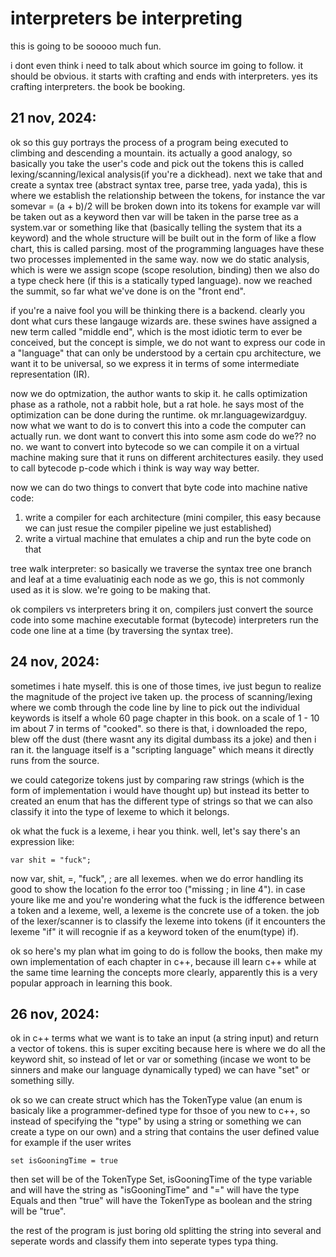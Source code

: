 # interpreters be interpreting
this is going to be sooooo much fun. 

i dont even think i need to talk about which source im going to follow. it should be obvious. it starts with crafting and ends with interpreters. yes its crafting interpreters. the book be booking. 

## 21 nov, 2024:
ok so this guy portrays the process of a program being executed to climbing and descending a mountain. its actually a good analogy, so basically you take the user's code and pick out the tokens this is called lexing/scanning/lexical analysis(if you're a dickhead). next we take that and create a syntax tree (abstract syntax tree, parse tree, yada yada), this is where we establish the relationship between the tokens, for instance the var somevar = (a + b)/2 will be broken down into its tokens for example var will be taken out as a keyword then var will be taken in the parse tree as a system.var or something like that (basically telling the system that its a keyword) and the whole structure will be built out in the form of like a flow chart, this is called parsing. most of the programming languages have these two processes implemented in the same way. now we do static analysis, which is were we assign scope (scope resolution, binding) then we also do a type check here (if this is a statically typed language). now we reached the summit, so far what we've done is on the "front end". 

if you're a naive fool you will be thinking there is a backend. clearly you dont what curs these langauge wizards are. these swines have assigned a new term called "middle end", which is the most idiotic term to ever be conceived, but the concept is simple, we do not want to express our code in a "language" that can only be understood by a certain cpu architecture, we want it to be universal, so we express it in terms of some intermediate representation (IR).

now we do optmization, the author wants to skip it. he calls optimization phase as a rathole, not a rabbit hole, but a rat hole. he says most of the optimization can be done during the runtime. ok mr.languagewizardguy. now what we want to do is to convert this into a code the computer can actually run. we dont want to convert this into some asm code do we?? no no. we want to convert into bytecode so we can compile it on a virtual machine making sure that it runs on different architectures easily. they used to call bytecode p-code which i think is way way way better.

now we can do two things to convert that byte code into machine native code:
1. write a compiler for each architecture (mini compiler, this easy because we can just resue the compiler pipeline we just established)
2. write a virtual machine that emulates a chip and run the byte code on that

tree walk interpreter:
so basically we traverse the syntax tree one branch and leaf at a time evaluatinig each node as we go, this is not commonly used as it is slow. we're going to be making that. 

ok compilers vs interpreters bring it on, compilers just convert the source code into some machine executable format (bytecode) interpreters run the code one line at a time (by traversing the syntax tree).

## 24 nov, 2024:
sometimes i hate myself. this is one of those times, ive just begun to realize the magnitude of the project ive taken up. the process of scanning/lexing where we comb through the code line by line to pick out the individual keywords is itself a whole 60 page chapter in this book. on a scale of 1 - 10 im about 7 in terms of "cooked". so there is that, i downloaded the repo, blew off the dust (there wasnt any its digital dumbass its a joke) and then i ran it. the language itself is a "scripting language" which means it directly runs from the source. 

we could categorize tokens just by comparing raw strings (which is the form of implementation i would have thought up) but instead its better to created an enum that has the different type of strings so that we can also classify it into the type of lexeme to which it belongs. 

ok what the fuck is a lexeme, i hear you think. well, let's say there's an expression like:

```
var shit = "fuck";
```

now var, shit, =, "fuck", ; are all lexemes. when we do error handling its good to show the location fo the error too ("missing ; in line 4"). in case youre like me and you're wondering what the fuck is the idfference between a token and a lexeme, well, a lexeme is the concrete use of a token. the job of the lexer/scanner is to classify the lexeme into tokens (if it encounters the lexeme "if" it will recognie if as a keyword token of the enum(type) if). 

ok so here's my plan what im going to do is follow the books, then make my own implementation of each chapter in c++, because ill learn c++ while at the same time learning the concepts more clearly, apparently this is a very popular approach in learning this book. 

## 26 nov, 2024:
ok in c++ terms what we want is to take an input (a string input) and return a vector of tokens. this is super exciting because here is where we do all the keyword shit, so instead of let or var or something (incase we wont to be sinners and make our language dynamically typed) we can have "set" or something silly. 

ok so we can create struct which has the TokenType value (an enum is basicaly like a programmer-defined type for thsoe of you new to c++, so instead of specifying the "type" by using a string or something we can create a type on our own) and a string that contains the user defined value for example if the user writes
```
set isGooningTime = true
```
then set will be of the TokenType Set, isGooningTime of the type variable and will have the string as "isGooningTime" and "=" will have the type Equals and then "true" will have the TokenType as boolean and the string will be "true".

the rest of the program is just boring old splitting the string into several and seperate words and classify them into seperate types typa thing. 
